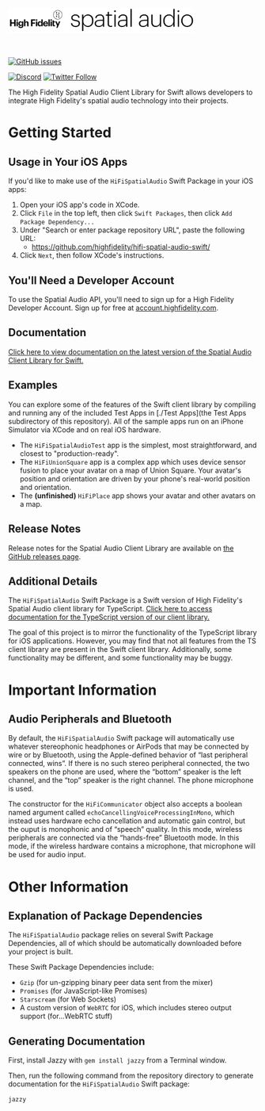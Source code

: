 <img src="./utilities/spatialAudioLogo.svg" alt="High Fidelity Spatial Audio" width="375"/>

&nbsp;

[![GitHub issues](https://img.shields.io/github/issues/highfidelity/hifi-spatial-audio-swift?style=flat-square)](https://github.com/highfidelity/hifi-spatial-audio-swift/issues)

[![Discord](https://img.shields.io/discord/789545374837768242?label=discord&style=flat-square)](https://discord.gg/GrhxWPrp)
[![Twitter Follow](https://img.shields.io/twitter/follow/HighFidelityXR?style=flat-square)](https://twitter.com/HighFidelityXR)

The High Fidelity Spatial Audio Client Library for Swift allows developers to integrate High Fidelity's spatial audio technology into their projects.

# Getting Started
## Usage in Your iOS Apps
If you'd like to make use of the `HiFiSpatialAudio` Swift Package in your iOS apps:
1. Open your iOS app's code in XCode.
2. Click `File` in the top left, then click `Swift Packages`, then click `Add Package Dependency...`
3. Under "Search or enter package repository URL", paste the following URL:
    - https://github.com/highfidelity/hifi-spatial-audio-swift/
4. Click `Next`, then follow XCode's instructions.

## You'll Need a Developer Account
To use the Spatial Audio API, you'll need to sign up for a High Fidelity Developer Account. Sign up for free at [account.highfidelity.com](https://account.highfidelity.com).

## Documentation
[Click here to view documentation on the latest version of the Spatial Audio Client Library for Swift.](https://docs.highfidelity.com/swift/latest/index.html)

## Examples
You can explore some of the features of the Swift client library by compiling and running any of the included Test Apps in [./Test Apps](the Test Apps subdirectory of this repository). All of the sample apps run on an iPhone Simulator via XCode and on real iOS hardware.
- The `HiFiSpatialAudioTest` app is the simplest, most straightforward, and closest to "production-ready".
- The `HiFiUnionSquare` app is a complex app which uses device sensor fusion to place your avatar on a map of Union Square. Your avatar's position and orientation are driven by your phone's real-world position and orientation.
- The **(unfinished)** `HiFiPlace` app shows your avatar and other avatars on a map.

## Release Notes
Release notes for the Spatial Audio Client Library are available on [the GitHub releases page](https://github.com/highfidelity/hifi-spatial-audio-swift/releases).

## Additional Details
The `HiFiSpatialAudio` Swift Package is a Swift version of High Fidelity's Spatial Audio client library for TypeScript. [Click here to access documentation for the TypeScript version of our client library.](https://docs.highfidelity.com/js/latest/index.html)

The goal of this project is to mirror the functionality of the TypeScript library for iOS applications. However, you may find that not all features from the TS client library are present in the Swift client library. Additionally, some functionality may be different, and some functionality may be buggy.

# Important Information

## Audio Peripherals and Bluetooth
By default, the `HiFiSpatialAudio` Swift package will automatically use whatever stereophonic headphones or AirPods that may be connected by wire or by Bluetooth, using the Apple-defined behavior of “last peripheral connected, wins”. If there is no such stereo peripheral connected, the two speakers on the phone are used, where the “bottom” speaker is the left channel, and the “top” speaker is the right channel. The phone microphone is used.

The constructor for the `HiFiCommunicator` object also accepts a boolean named argument called `echoCancellingVoiceProcessingInMono`, which instead uses hardware echo cancellation and automatic gain control, but the ouput is monophonic and of “speech” quality. In this mode, wireless peripherals are connected via the “hands-free” Bluetooth mode. In this mode, if the wireless hardware contains a microphone, that microphone will be used for audio input.

# Other Information

## Explanation of Package Dependencies
The `HiFiSpatialAudio` package relies on several Swift Package Dependencies, all of which should be automatically downloaded before your project is built.

These Swift Package Dependencies include:
- `Gzip` (for un-gzipping binary peer data sent from the mixer)
- `Promises` (for JavaScript-like Promises)
- `Starscream` (for Web Sockets)
- A custom version of `WebRTC` for iOS, which includes stereo output support (for...WebRTC stuff)

## Generating Documentation
First, install Jazzy with `gem install jazzy` from a Terminal window.

Then, run the following command from the repository directory to generate documentation for the `HiFiSpatialAudio` Swift package:

```
jazzy
```
